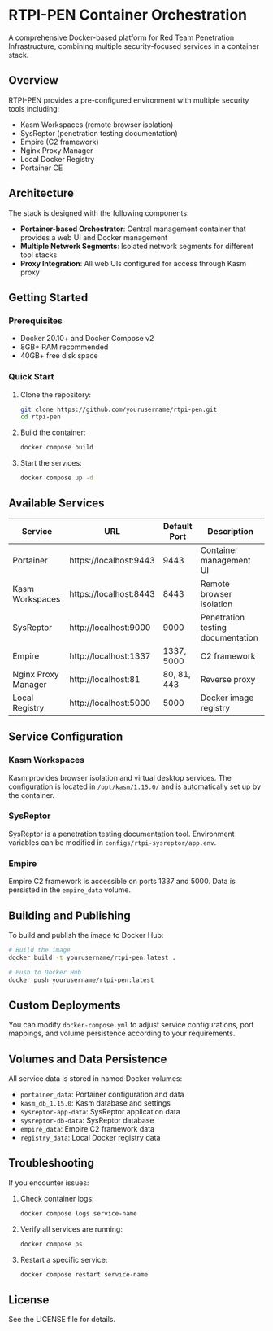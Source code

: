 # RTPI-PEN Container Orchestration

A comprehensive Docker-based platform for Red Team Penetration Infrastructure, combining multiple security-focused services in a container stack.

## Overview

RTPI-PEN provides a pre-configured environment with multiple security tools including:

- Kasm Workspaces (remote browser isolation)
- SysReptor (penetration testing documentation)
- Empire (C2 framework)
- Nginx Proxy Manager
- Local Docker Registry
- Portainer CE

## Architecture

The stack is designed with the following components:

- **Portainer-based Orchestrator**: Central management container that provides a web UI and Docker management
- **Multiple Network Segments**: Isolated network segments for different tool stacks
- **Proxy Integration**: All web UIs configured for access through Kasm proxy

## Getting Started

### Prerequisites

- Docker 20.10+ and Docker Compose v2
- 8GB+ RAM recommended
- 40GB+ free disk space

### Quick Start

1. Clone the repository:
   ```bash
   git clone https://github.com/yourusername/rtpi-pen.git
   cd rtpi-pen
   ```

2. Build the container:
   ```bash
   docker compose build
   ```

3. Start the services:
   ```bash
   docker compose up -d
   ```

## Available Services

| Service | URL | Default Port | Description |
|---------|-----|--------------|-------------|
| Portainer | https://localhost:9443 | 9443 | Container management UI |
| Kasm Workspaces | https://localhost:8443 | 8443 | Remote browser isolation |
| SysReptor | http://localhost:9000 | 9000 | Penetration testing documentation |
| Empire | http://localhost:1337 | 1337, 5000 | C2 framework |
| Nginx Proxy Manager | http://localhost:81 | 80, 81, 443 | Reverse proxy |
| Local Registry | http://localhost:5000 | 5000 | Docker image registry |

## Service Configuration

### Kasm Workspaces

Kasm provides browser isolation and virtual desktop services. The configuration is located in `/opt/kasm/1.15.0/` and is automatically set up by the container.

### SysReptor

SysReptor is a penetration testing documentation tool. Environment variables can be modified in `configs/rtpi-sysreptor/app.env`.

### Empire

Empire C2 framework is accessible on ports 1337 and 5000. Data is persisted in the `empire_data` volume.

## Building and Publishing

To build and publish the image to Docker Hub:

```bash
# Build the image
docker build -t yourusername/rtpi-pen:latest .

# Push to Docker Hub
docker push yourusername/rtpi-pen:latest
```

## Custom Deployments

You can modify `docker-compose.yml` to adjust service configurations, port mappings, and volume persistence according to your requirements.

## Volumes and Data Persistence

All service data is stored in named Docker volumes:

- `portainer_data`: Portainer configuration and data
- `kasm_db_1.15.0`: Kasm database and settings
- `sysreptor-app-data`: SysReptor application data
- `sysreptor-db-data`: SysReptor database
- `empire_data`: Empire C2 framework data
- `registry_data`: Local Docker registry data

## Troubleshooting

If you encounter issues:

1. Check container logs:
   ```bash
   docker compose logs service-name
   ```

2. Verify all services are running:
   ```bash
   docker compose ps
   ```

3. Restart a specific service:
   ```bash
   docker compose restart service-name
   ```

## License

See the LICENSE file for details.
